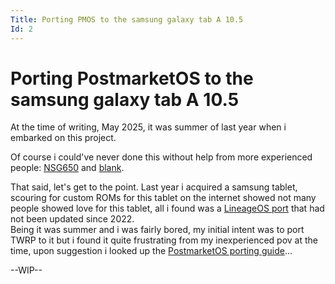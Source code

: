 ```yaml
---
Title: Porting PMOS to the samsung galaxy tab A 10.5
Id: 2
---
```


# Porting PostmarketOS to the samsung galaxy tab A 10.5
At the time of writing, May 2025, it was summer of last year when i embarked on this project. 

Of course i could've never done this without help from more experienced people:
[NSG650](https://nsg650.github.io/) and [blank]().  

That said, let's get to the point. Last year i acquired a samsung tablet, scouring for custom ROMs for this tablet on the internet showed not many people
showed love for this tablet, all i found was a [LineageOS port](https://xdaforums.com/t/rom-unofficial-15-qpr2-lineageos-22-2-64-bit-for-galaxy-tab-a-10-5-2018-wifi-sm-t590.4427597/)
that had not been updated since 2022.  
Being it was summer and i was fairly bored, my initial intent was to port TWRP to it but i found it quite frustrating from my inexperienced pov at the time, upon suggestion i 
looked up the [PostmarketOS porting guide](https://wiki.postmarketos.org/wiki/Porting_to_a_new_device/Initialization)...    

--WIP--